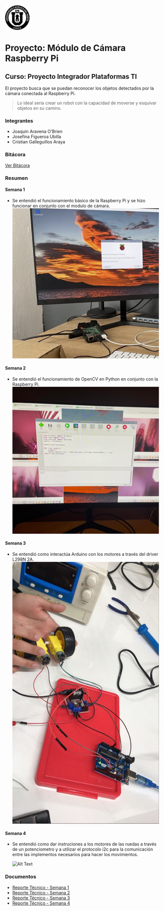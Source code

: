 ![UCN](images/60x60-ucn-negro.png)

# Proyecto: Módulo de Cámara Raspberry Pi
## Curso: Proyecto Integrador Plataformas TI

El proyecto busca que se puedan reconocer los objetos detectados por la cámara conectada al Raspberry Pi. 

>Lo ideal seria crear un robot con la capacidad de moverse y esquivar objetos en su camino.

### Integrantes

* Joaquín Aravena O’Brien
* Josefina Figueroa Ubilla
* Cristian Galleguillos Araya

### Bitácora

[Ver Bitácora](docs/BITACORA.md)

### Resumen

#### Semana 1
- Se entendió el funcionamiento básico de la Raspberry Pi y se hizo funcionar en conjunto con el modulo de cámara.
    ![image1](images/set.png)

#### Semana 2
- Se entendió el funcionamiento de OpenCV en Python en conjunto con la Raspberry Pi.
    ![image](images/code1.jpeg)

#### Semana 3
- Se entendió como interactúa Arduino con los motores a través del driver L298N 2A.
    ![image](/images/semana_3/conexion_3.jpg)

#### Semana 4
- Se entendió como dar instruciones a los motores de las ruedas a través de un potenciometro y a utilizar el  protocolo i2c para la comunicación entre las implementos necesarios para hacer los movimientos.

    ![Alt Text](/images/semana4.gif)



### Documentos

* [Reporte Técnico - Semana 1](docs/README.md)
* [Reporte Técnico - Semana 2](docs/SEMANA2.MD)
* [Reporte Técnico - Semana 3](docs/SEMANA3.MD)
* [Reporte Técnico - Semana 4](docs/SEMANA4.MD)




